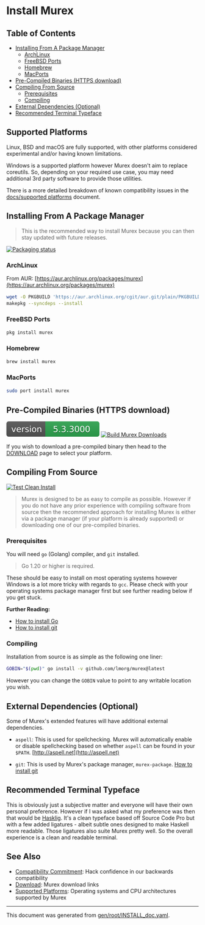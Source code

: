 <h1>Install Murex</h1>

<h2>Table of Contents</h2>

<div id="toc">

- [Installing From A Package Manager](#installing-from-a-package-manager)
  - [ArchLinux](#archlinux)
  - [FreeBSD Ports](#freebsd-ports)
  - [Homebrew](#homebrew)
  - [MacPorts](#macports)
- [Pre-Compiled Binaries (HTTPS download)](#pre-compiled-binaries-https-download)
- [Compiling From Source](#compiling-from-source)
  - [Prerequisites](#prerequisites)
  - [Compiling](#compiling)
- [External Dependencies (Optional)](#external-dependencies-optional)
- [Recommended Terminal Typeface](#recommended-terminal-typeface)

</div>

## Supported Platforms

Linux, BSD and macOS are fully supported, with other platforms considered
experimental and/or having known limitations.

Windows is a supported platform however Murex doesn't aim to replace coreutils.
So, depending on your required use case, you may need additional 3rd party
software to provide those utilities.

There is a more detailed breakdown of known compatibility issues in the
[docs/supported platforms](docs/supported-platforms.md) document.

## Installing From A Package Manager

> This is the recommended way to install Murex because you can then stay
> updated with future releases.

[![Packaging status](https://repology.org/badge/vertical-allrepos/murex.svg)](https://repology.org/project/murex/versions)

### ArchLinux

From AUR: [https://aur.archlinux.org/packages/murex](https://aur.archlinux.org/packages/murex)

```bash
wget -O PKGBUILD 'https://aur.archlinux.org/cgit/aur.git/plain/PKGBUILD?h=murex'
makepkg --syncdeps --install 
```

### FreeBSD Ports

```bash
pkg install murex
```

### Homebrew

```bash
brew install murex
```

### MacPorts

```bash
sudo port install murex
```

## Pre-Compiled Binaries (HTTPS download)

[![Version](version.svg)](DOWNLOAD.md)
[![Build Murex Downloads](https://github.com/lmorg/murex/actions/workflows/murex-downloads.yaml/badge.svg)](https://github.com/lmorg/murex/actions/workflows/murex-downloads.yaml)

If you wish to download a pre-compiled binary then head to the [DOWNLOAD](DOWNLOAD.md)
page to select your platform.



## Compiling From Source

[![Test Clean Install](https://github.com/lmorg/murex/actions/workflows/clean-build.yaml/badge.svg)](https://github.com/lmorg/murex/actions/workflows/clean-build.yaml)

> Murex is designed to be as easy to compile as possible. However if you do not
> have any prior experience with compiling software from source then the
> recommended approach for installing Murex is either via a package manager (if
> your platform is already supported) or downloading one of our pre-compiled
> binaries.

### Prerequisites

You will need `go` (Golang) compiler, and `git` installed.

> Go 1.20 or higher is required.

These should be easy to install on most operating systems however Windows is a
lot more tricky with regards to `gcc`. Please check with your operating systems
package manager first but see further reading below if you get stuck.

**Further Reading:**

* [How to install Go](https://golang.org/doc/install)
* [How to install git](https://github.com/git-guides/install-git)

### Compiling

Installation from source is as simple as the following one liner:

```bash
GOBIN="$(pwd)" go install -v github.com/lmorg/murex@latest
```

However you can change the `GOBIN` value to point to any writable location you
wish.

## External Dependencies (Optional)

Some of Murex's extended features will have additional external dependencies.

* `aspell`: This is used for spellchecking. Murex will automatically enable or
  disable spellchecking based on whether `aspell` can be found in your `$PATH`.
  [http://aspell.net](http://aspell.net)

* `git`: This is used by Murex's package manager, `murex-package`.
  [How to install git](https://github.com/git-guides/install-git)

## Recommended Terminal Typeface

This is obviously just a subjective matter and everyone will have their own
personal preference. However if I was asked what my preference was then that
would be [Hasklig](https://github.com/i-tu/Hasklig). It's a clean typeface
based off Source Code Pro but with a few added ligatures - albeit subtle ones
designed to make Haskell more readable. Those ligatures also suite Murex
pretty well. So the overall experience is a clean and readable terminal.

## See Also

* [Compatibility Commitment](/compatibility.md):
  Hack confidence in our backwards compatibility 
* [Download](/DOWNLOAD.md):
  Murex download links
* [Supported Platforms](docs//supported-platforms.md):
  Operating systems and CPU architectures supported by Murex

<hr/>

This document was generated from [gen/root/INSTALL_doc.yaml](https://github.com/lmorg/murex/blob/master/gen/root/INSTALL_doc.yaml).